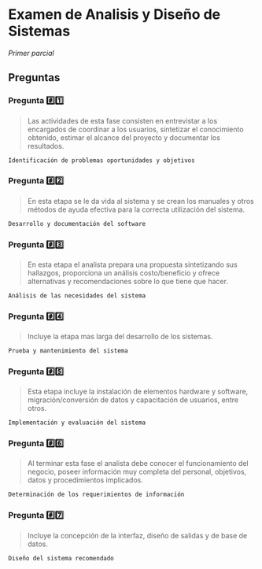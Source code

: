 # Examen de Analisis y Diseño de Sistemas
_Primer parcial_

## Preguntas

### Pregunta #️⃣1️⃣

> Las actividades de esta fase consisten en entrevistar a los encargados de coordinar a los usuarios, sintetizar el conocimiento obtenido, estimar el alcance del proyecto y documentar los resultados.
```bash
Identificación de problemas oportunidades y objetivos
```

### Pregunta #️⃣2️⃣

> En esta etapa se le da vida al sistema y se crean los manuales y otros métodos de ayuda efectiva para la correcta utilización del sistema.
```bash
Desarrollo y documentación del software
```
### Pregunta #️⃣3️⃣
> En esta etapa el analista prepara una propuesta sintetizando sus hallazgos, proporciona un análisis costo/beneficio y ofrece alternativas y recomendaciones sobre lo que tiene que hacer.
```bash
Análisis de las necesidades del sistema
```

### Pregunta #️⃣4️⃣
> Incluye la etapa mas larga del desarrollo de los sistemas.
```bash
Prueba y mantenimiento del sistema
```

### Pregunta #️⃣5️⃣ 
> Esta etapa incluye la instalación de elementos hardware y software, migración/conversión de datos y capacitación de usuarios, entre otros.
```bash
Implementación y evaluación del sistema
```

### Pregunta #️⃣6️⃣
> Al terminar esta fase el analista debe conocer el funcionamiento del negocio, poseer información muy completa del personal, objetivos, datos y procedimientos implicados.
```bash
Determinación de los requerimientos de información
```

### Pregunta #️⃣7️⃣
> Incluye la concepción de la interfaz, diseño de salidas y de base de datos.
```bash
Diseño del sistema recomendado
```
